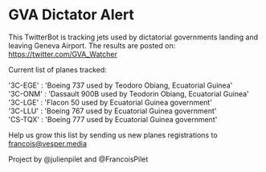# GVA Dictator Alert

This TwitterBot is tracking jets used by dictatorial governments landing and leaving Geneva Airport. The results are posted on:
https://twitter.com/GVA_Watcher

Current list of planes tracked:

 '3C-EGE' : 'Boeing 737 used by Teodoro Obiang, Ecuatorial Guinea'<br>
 '3C-ONM' : 'Dassault 900B used by Teodorin Obiang, Ecuatorial Guinea'<br>
 '3C-LGE' : 'Flacon 50 used by Ecuatorial Guinea government'<br>
 '3C-LLU' : 'Boeing 767 used by Ecuatorial Guinea government'<br>
 'CS-TQX' : 'Boeing 777 used by Ecuatorial Guinea government'<br>
 
 Help us grow this list by sending us new planes registrations to francois@vesper.media

Project by @julienpilet and @FrancoisPilet

